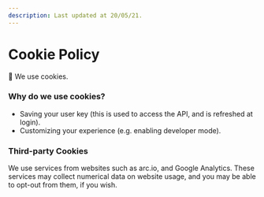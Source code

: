 ```yaml
---
description: Last updated at 20/05/21.
---
```


# Cookie Policy

🍪 We use cookies.

### Why do we use cookies?

* Saving your user key \(this is used to access the API, and is refreshed at login\).
* Customizing your experience \(e.g. enabling developer mode\).

### Third-party Cookies

We use services from websites such as arc.io, and Google Analytics. These services may collect numerical data on website usage, and you may be able to opt-out from them, if you wish.


